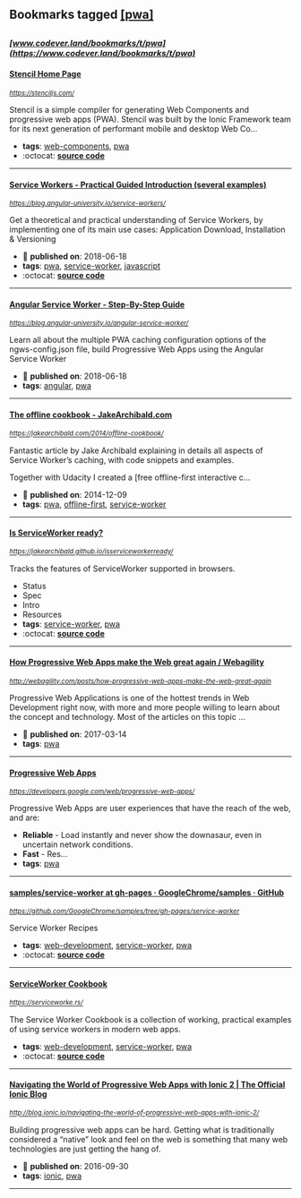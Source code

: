 ## Bookmarks tagged [[pwa]](https://www.codever.land/search?q=[pwa])

_<sup><sup>[www.codever.land/bookmarks/t/pwa](https://www.codever.land/bookmarks/t/pwa)</sup></sup>_
---
#### [Stencil Home Page](https://stenciljs.com/)
_<sup>https://stenciljs.com/</sup>_

Stencil is a simple compiler for generating Web Components and progressive web apps (PWA). Stencil was built by the Ionic Framework team for its next generation of performant mobile and desktop Web Co...
* **tags**: [web-components](../tagged/web-components.md), [pwa](../tagged/pwa.md)
* :octocat: **[source code](https://github.com/ionic-team/stencil)**
---
#### [Service Workers - Practical Guided Introduction (several examples)](https://blog.angular-university.io/service-workers/)
_<sup>https://blog.angular-university.io/service-workers/</sup>_

Get a theoretical and practical understanding of Service Workers, by implementing one of its main use cases: Application Download, Installation & Versioning
* :calendar: **published on**: 2018-06-18
* **tags**: [pwa](../tagged/pwa.md), [service-worker](../tagged/service-worker.md), [javascript](../tagged/javascript.md)
* :octocat: **[source code](https://github.com/angular-university/service-workers-guide)**
---
#### [Angular Service Worker - Step-By-Step Guide](https://blog.angular-university.io/angular-service-worker/)
_<sup>https://blog.angular-university.io/angular-service-worker/</sup>_

Learn all about the multiple PWA caching configuration options of the ngws-config.json file, build Progressive Web Apps using the Angular Service Worker
* :calendar: **published on**: 2018-06-18
* **tags**: [angular](../tagged/angular.md), [pwa](../tagged/pwa.md)
---
#### [The offline cookbook - JakeArchibald.com](https://jakearchibald.com/2014/offline-cookbook/)
_<sup>https://jakearchibald.com/2014/offline-cookbook/</sup>_

Fantastic article by Jake Archibald explaining in details all aspects of Service Worker’s caching, with code snippets and examples.

Together with Udacity I created a [free offline-first interactive c...
* :calendar: **published on**: 2014-12-09
* **tags**: [pwa](../tagged/pwa.md), [offline-first](../tagged/offline-first.md), [service-worker](../tagged/service-worker.md)
---
#### [Is ServiceWorker ready?](https://jakearchibald.github.io/isserviceworkerready/)
_<sup>https://jakearchibald.github.io/isserviceworkerready/</sup>_

Tracks the features of ServiceWorker supported in browsers.

* Status
* Spec
* Intro 
* Resources
* **tags**: [service-worker](../tagged/service-worker.md), [pwa](../tagged/pwa.md)
* :octocat: **[source code](https://github.com/jakearchibald/isserviceworkerready)**
---
#### [How Progressive Web Apps make the Web great again / Webagility](http://webagility.com/posts/how-progressive-web-apps-make-the-web-great-again)
_<sup>http://webagility.com/posts/how-progressive-web-apps-make-the-web-great-again</sup>_

Progressive Web Applications is one of the hottest trends in Web Development right now, with more and more people willing to learn about the concept and technology. Most of the articles on this topic ...
* :calendar: **published on**: 2017-03-14
* **tags**: [pwa](../tagged/pwa.md)
---
#### [Progressive Web Apps](https://developers.google.com/web/progressive-web-apps/)
_<sup>https://developers.google.com/web/progressive-web-apps/</sup>_

Progressive Web Apps are user experiences that have the reach of the web, and are:

* **Reliable** - Load instantly and never show the downasaur, even in uncertain network conditions.
* **Fast** - Res...
* **tags**: [pwa](../tagged/pwa.md)
---
#### [samples/service-worker at gh-pages · GoogleChrome/samples · GitHub](https://github.com/GoogleChrome/samples/tree/gh-pages/service-worker)
_<sup>https://github.com/GoogleChrome/samples/tree/gh-pages/service-worker</sup>_

Service Worker Recipes
* **tags**: [web-development](../tagged/web-development.md), [service-worker](../tagged/service-worker.md), [pwa](../tagged/pwa.md)
* :octocat: **[source code](https://github.com/GoogleChrome/samples/tree/gh-pages/service-worker)**
---
#### [ServiceWorker Cookbook](https://serviceworke.rs/)
_<sup>https://serviceworke.rs/</sup>_

The Service Worker Cookbook is a collection of working, practical examples of using service workers in modern web apps.
* **tags**: [web-development](../tagged/web-development.md), [service-worker](../tagged/service-worker.md), [pwa](../tagged/pwa.md)
* :octocat: **[source code](https://github.com/mozilla/serviceworker-cookbook)**
---
#### [Navigating the World of Progressive Web Apps with Ionic 2  |  The Official Ionic Blog](http://blog.ionic.io/navigating-the-world-of-progressive-web-apps-with-ionic-2/)
_<sup>http://blog.ionic.io/navigating-the-world-of-progressive-web-apps-with-ionic-2/</sup>_

Building progressive web apps can be hard. Getting what is traditionally considered a “native” look and feel on the web is something that many web technologies are just getting the hang of. 
* :calendar: **published on**: 2016-09-30
* **tags**: [ionic](../tagged/ionic.md), [pwa](../tagged/pwa.md)
---
